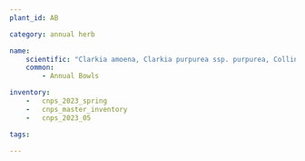 ```yaml
---
plant_id: AB

category: annual herb

name: 
    scientific: "Clarkia amoena, Clarkia purpurea ssp. purpurea, Collinsia heterophylla, Layia platyglossa, Lupinus nanus, Nemophila maculata, Nemophila menziesii"
    common:
        - Annual Bowls

inventory: 
    -   cnps_2023_spring
    -   cnps_master_inventory
    -   cnps_2023_05 

tags:  

---
```


